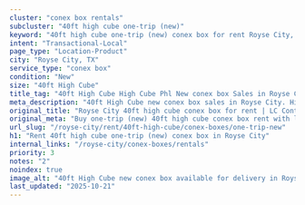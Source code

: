 ```yaml
---
cluster: "conex box rentals"
subcluster: "40ft high cube one-trip (new)"
keyword: "40ft high cube one-trip (new) conex box for rent Royse City, TX"
intent: "Transactional-Local"
page_type: "Location-Product"
city: "Royse City, TX"
service_type: "conex box"
condition: "New"
size: "40ft High Cube"
title_tag: "40ft High Cube High Cube Phl New conex box Sales in Royse City | LC Container"
meta_description: "40ft High Cube new conex box sales in Royse City. High cube containers with extra height. Fast delivery, competitive pricing. Serving conex boxes area. Quote ID: 4OC. Call (214) 524-4168 for your free quote today."
original_title: "Royse City 40ft high cube conex box for rent | LC Container"
original_meta: "Buy one-trip (new) 40ft high cube conex box rent with local delivery in Royse City, TX. LC Container — local Since 2003. Request a fast quote today."
url_slug: "/royse-city/rent/40ft-high-cube/conex-boxes/one-trip-new"
h1: "Rent 40ft high cube one-trip (new) conex box in Royse City"
internal_links: "/royse-city/conex-boxes/rentals"
priority: 3
notes: "2"
noindex: true
image_alt: "40ft High Cube new conex box available for delivery in Royse City"
last_updated: "2025-10-21"
---
```


<!-- TODO: Add unique city/inventory copy, images, and internal links here. -->
